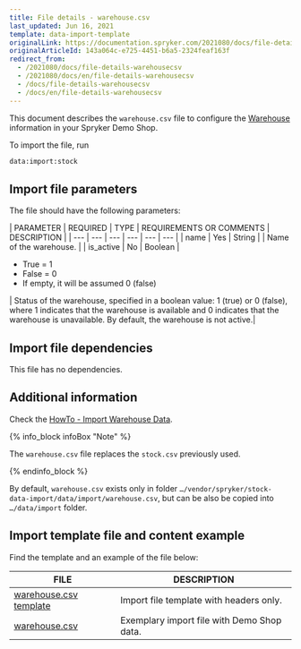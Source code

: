 ```yaml
---
title: File details - warehouse.csv
last_updated: Jun 16, 2021
template: data-import-template
originalLink: https://documentation.spryker.com/2021080/docs/file-details-warehousecsv
originalArticleId: 143a064c-e725-4451-b6a5-2324feaf163f
redirect_from:
  - /2021080/docs/file-details-warehousecsv
  - /2021080/docs/en/file-details-warehousecsv
  - /docs/file-details-warehousecsv
  - /docs/en/file-details-warehousecsv
---
```


This document describes the `warehouse.csv` file to configure the [Warehouse](/docs/scos/user/features/{{page.version}}/inventory-management-feature-overview.html) information in your Spryker Demo Shop.

To import the file, run

```bash
data:import:stock
```

## Import file parameters

The file should have the following parameters:

<div>
| PARAMETER | REQUIRED | TYPE | REQUIREMENTS OR COMMENTS | DESCRIPTION |
| --- | --- | --- | --- | --- | --- |
| name | Yes | String |  | Name of the warehouse. |
| is_active | No | Boolean | <ul><li>True = 1</li><li>False = 0</li><li>If empty, it will be assumed 0 (false)</li></ul>| Status of the warehouse, specified in a boolean value: 1 (true) or 0 (false), where 1 indicates that the warehouse is available and 0 indicates that the warehouse is unavailable. By default, the warehouse is not active.|
</div>

## Import file dependencies

This file has no dependencies.

## Additional information

Check the [HowTo - Import Warehouse Data](/docs/scos/dev/tutorials-and-howtos/howtos/feature-howtos/data-imports/howto-import-warehouse-data.html).

{% info_block infoBox "Note" %}

The `warehouse.csv` file replaces the `stock.csv` previously used.

{% endinfo_block %}

By default, `warehouse.csv` exists only in folder `…/vendor/spryker/stock-data-import/data/import/warehouse.csv`, but can be also be copied into `…/data/import` folder.

## Import template file and content example

Find the template and an example of the file below:

| FILE | DESCRIPTION |
| --- | --- |
| [warehouse.csv template](https://spryker.s3.eu-central-1.amazonaws.com/docs/Developer+Guide/Back-End/Data+Manipulation/Data+Ingestion/Data+Import/Data+Import+Categories/Commerce+Setup/Template+warehouse.csv) | Import file template with headers only. |
| [warehouse.csv](https://spryker.s3.eu-central-1.amazonaws.com/docs/Developer+Guide/Back-End/Data+Manipulation/Data+Ingestion/Data+Import/Data+Import+Categories/Commerce+Setup/warehouse.csv) | Exemplary import file with Demo Shop data. |
